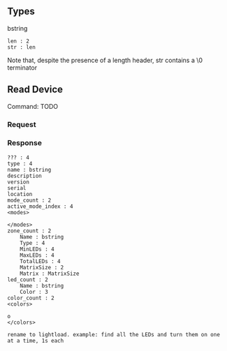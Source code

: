 ## Types
bstring
```
len : 2
str : len
```
Note that, despite the presence of a length header, str contains a \0 terminator

## Read Device
Command: TODO

### Request

### Response
```
??? : 4
type : 4
name : bstring
description
version
serial
location
mode_count : 2
active_mode_index : 4
<modes>
    
</modes>
zone_count : 2
    Name : bstring
    Type : 4
    MinLEDs : 4
    MaxLEDs : 4
    TotalLEDs : 4
    MatrixSize : 2
    Matrix : MatrixSize
led_count : 2
    Name : bstring
    Color : 3
color_count : 2
<colors>

o
</colors>

rename to lightload. example: find all the LEDs and turn them on one at a time, 1s each
